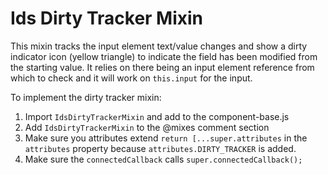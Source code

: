# Ids Dirty Tracker Mixin

This mixin tracks the input element text/value changes and show a dirty indicator icon (yellow triangle) to indicate the field has been modified from the starting value. It relies on there being an input element reference from which to check and it will work on `this.input` for the input.

To implement the dirty tracker mixin:

1. Import `IdsDirtyTrackerMixin` and add to the component-base.js
1. Add `IdsDirtyTrackerMixin` to the @mixes comment section
1. Make sure you attributes extend `return [...super.attributes` in the `attributes` property because `attributes.DIRTY_TRACKER` is added.
1. Make sure the `connectedCallback` calls `super.connectedCallback();`
